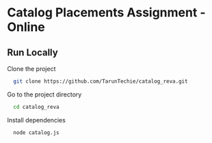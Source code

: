 
# Catalog Placements Assignment - Online



## Run Locally

Clone the project

```bash
  git clone https://github.com/TarunTechie/catalog_reva.git
```

Go to the project directory

```bash
  cd catalog_reva
```

Install dependencies

```bash
  node catalog.js
```

